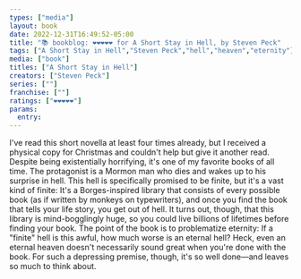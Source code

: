 ```yaml
---
types: ["media"]
layout: book
date: 2022-12-31T16:49:52-05:00
title: "📚 bookblog: ❤️❤️❤️❤️❤️ for A Short Stay in Hell, by Steven Peck"
tags: ["A Short Stay in Hell","Steven Peck","hell","heaven","eternity"]
media: ["book"]
titles: ["A Short Stay in Hell"]
creators: ["Steven Peck"]
series: [""]
franchise: [""]
ratings: ["❤️❤️❤️❤️❤️"]
params:
  entry:
---
```

I've read this short novella at least four times already, but I received a physical copy for Christmas and couldn't help but give it another read. Despite being existentially horrifying, it's one of my favorite books of all time. The protagonist is a Mormon man who dies and wakes up to his surprise in hell. This hell is specifically promised to be finite, but it's a vast kind of finite: It's a Borges-inspired library that consists of every possible book (as if written by monkeys on typewriters), and once you find the book that tells your life story, you get out of hell.  It turns out, though, that this library is mind-bogglingly huge, so you could live billions of lifetimes before finding your book. The point of the book is to problematize eternity: If a "finite" hell is this awful, how much worse is an eternal hell? Heck, even an eternal heaven doesn't necessarily sound great when you're done with the book. For such a depressing premise, though, it's so well done—and leaves so much to think about.

